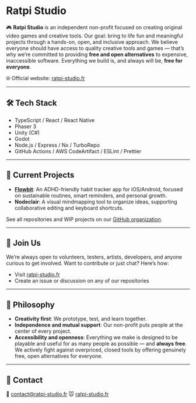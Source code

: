 # Ratpi Studio

🎮 **Ratpi Studio** is an independent non-profit focused on creating original video games and creative tools.
Our goal: bring to life fun and meaningful projects through a hands-on, open, and inclusive approach.
We believe everyone should have access to quality creative tools and games — that’s why we’re committed to providing **free and open alternatives** to expensive, inaccessible software. Everything we build is, and always will be, **free for everyone**.

🌐 Official website: [ratpi-studio.fr](https://ratpi-studio.fr)

---

## 🛠️ Tech Stack

* TypeScript / React / React Native
* Phaser 3
* Unity (C#)
* Godot
* Node.js / Express / Nx / TurboRepo
* GitHub Actions / AWS CodeArtifact / ESLint / Prettier

---

## 🚀 Current Projects

* **[Flowbit](https://flowbit.ratpi-studio.fr)**: An ADHD-friendly habit tracker app for iOS/Android, focused on sustainable routines, smart reminders, and personal growth.
* **Nodeclair**: A visual mindmapping tool to organize ideas, supporting collaborative editing and keyboard shortcuts.

See all repositories and WIP projects on our [GitHub organization](https://github.com/ratpi-studio).

---

## 🤝 Join Us

We’re always open to volunteers, testers, artists, developers, and anyone curious to get involved.
Want to contribute or just chat? Here’s how:

* Visit [ratpi-studio.fr](https://ratpi-studio.fr)
* Create an issue or discussion on any of our repositories

---

## 🧠 Philosophy

* **Creativity first**: We prototype, test, and learn together.
* **Independence and mutual support**: Our non-profit puts people at the center of every project.
* **Accessibility and openness**: Everything we make is designed to be playable and useful for as many people as possible — and **always free**.
  We actively fight against overpriced, closed tools by offering genuinely free, open alternatives for everyone.

---

## 💬 Contact

📧 [contact@ratpi-studio.fr](mailto:contact@ratpi-studio.fr)
🐭 [ratpi-studio.fr](https://ratpi-studio.fr)

